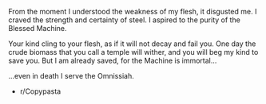 From the moment I understood the weakness of my flesh, it disgusted me. I craved the strength and certainty of steel. I aspired to the purity of the Blessed Machine.

Your kind cling to your flesh, as if it will not decay and fail you. One day the crude biomass that you call a temple will wither, and you will beg my kind to save you. But I am already saved, for the Machine is immortal…

...even in death I serve the Omnissiah.

- r/Copypasta
